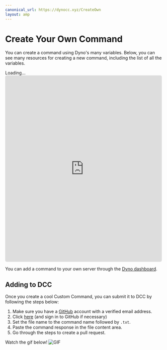 ```yaml
---
canonical_url: https://dynocc.xyz/CreateOwn
layout: amp
---
```


# Create Your Own Command
You can create a command using Dyno's many variables. Below, you can see many resources for creating a new command, including the list of all the variables.

<amp-iframe style="border-radius: 5px;" height="600" frameborder="0" sandbox="allow-scripts allow-same-origin" src="https://titanembeds.com/embed/333058206198661132?theme=DiscordDark&amp;defaultchannel=333130753296564227&amp;css=241"><span placeholder>Loading...</span><noscript><iframe style="border-radius: 5px;" height="600" width="100%" frameborder="0" src="https://titanembeds.com/embed/333058206198661132?theme=DiscordDark&amp;defaultchannel=333130753296564227&amp;css=241">Looks like your browser does not support iframes.</iframe></noscript></amp-iframe>

You can add a command to your own server through the [Dyno dashboard](https://dynobot.net).

## Adding to DCC
Once you create a cool Custom Command, you can submit it to DCC by following the steps below:
1. Make sure you have a [GitHub](https://github.com) account with a verified email address.
2. Click [here](https://github.com/DynoCC/Dyno-Custom-Commands/new/master) (and sign in to GitHub if necessary)
3. Set the file name to the command name followed by `.txt`.
4. Paste the command response in the file content area.
5. Go through the steps to create a pull request.

Watch the gif below!
<amp-img src="https://magic.school-b.us/463828651016978442.gif" width="940" height="600.17" alt="GIF"><noscript><img src="https://magic.school-b.us/463828651016978442.gif" alt="GIF"></noscript></amp-img>
